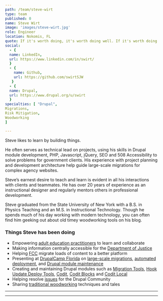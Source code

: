 ```yaml
---
path: /team/steve-wirt
type: team
published: 0
name: Steve Wirt
image: 'images/steve-wirt.jpg'
role: Engineer
location: Nokomis, FL
quote: If it's worth doing, it's worth doing well. If it's worth doing well, it's gotta be done with a smile
social: 
  - {
  name: LinkedIn,
  url: https://www.linkedin.com/in/swirt/
  }
  - {
    name: Github,
    url: https://github.com/swirtSJW
   }
  - {
  name: Drupal,
  url: https://www.drupal.org/u/swirt
  }
specialties: [ "Drupal",
Migrations,
Risk Mitigation,
Woodworking
]

---
```


Steve likes to learn by building things.

He often serves as technical lead on projects, using his skills in Drupal module development, PHP, Javascript, jQuery, SEO and 508 Accessibility to solve problems for government clients. His experience with project planning and development architecture help guide large-scale migrations for complex agency websites.

Steve’s earnest desire to teach and learn is evident in all his interactions with clients and teammates. He has over 20 years of experience as an instructional designer and regularly mentors others in professional development.

Steve graduated from the State University of New York with a B.S. in Physics Teaching and an M.S. in Instructional Technology. Though he spends much of his day working with modern technology, you can often find him geeking out about old timey woodworking tools on his blog.



### Things Steve has been doing
* Empowering [adult education practitioners](https://civicactions.com/case-study/lincs/) to learn and collaborate
* Making information centrally accessible for the [Department of Justice](https://www.justice.gov/)
* Helping [FCC](https://civicactions.com/case-study/fcc/) migrate loads of content to a better platform
* Presenting at [DrupalCamp Florida](https://www.fldrupal.camp/) on [large-scale migrations](http://2017.fldrupal.camp/sessions/approved/florida-drupalcamp-2017/development-performance/migrating-monsters/index.html), [automated deployment](http://2016.fldrupal.camp/sessions/florida-drupalcamp-2016/development-performance/look-ma-no-hands-deployment/index.html), and [Drupal module maintenance](https://www.fldrupal.camp/sessions/development-performance/zen-and-art-drupal-module-maintenance)
* Creating and maintaining Drupal modules such as [Migration Tools](https://www.drupal.org/project/migration_tools), [Hook Update Deploy Tools](https://www.drupal.org/project/hook_update_deploy_tools), [Codit](https://www.drupal.org/project/codit), [Codit Blocks](https://www.drupal.org/project/codit_blocks) and [Codit Local](https://www.drupal.org/project/codit_local)
* Helping resolve [issues](https://www.drupal.org/u/swirt/issue-credits) for the Drupal Community
* Sharing [traditional woodworking](http://www.timberframe-tools.com/about/) techniques and tales

-----------------------------------

------------------------------
